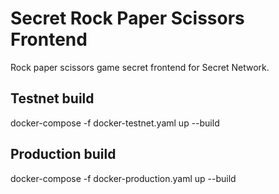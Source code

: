 # Secret Rock Paper Scissors Frontend

Rock paper scissors game secret frontend for Secret Network.

## Testnet build

docker-compose -f docker-testnet.yaml up --build

## Production build

docker-compose -f docker-production.yaml up --build

